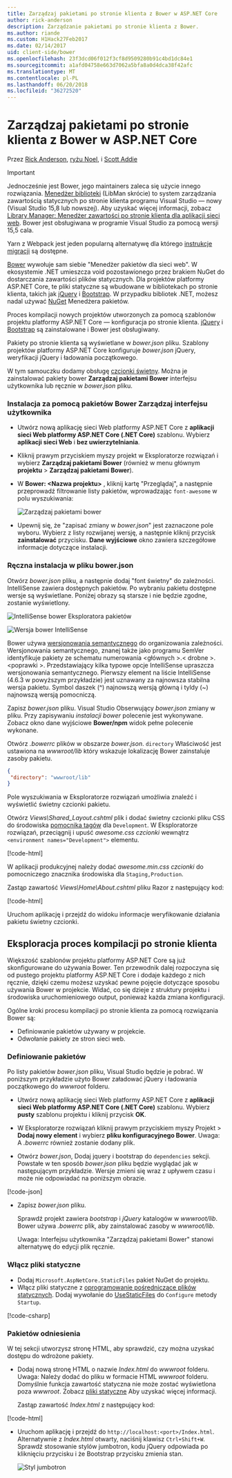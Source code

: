 ```yaml
---
title: Zarządzaj pakietami po stronie klienta z Bower w ASP.NET Core
author: rick-anderson
description: Zarządzanie pakietami po stronie klienta z Bower.
ms.author: riande
ms.custom: H1Hack27Feb2017
ms.date: 02/14/2017
uid: client-side/bower
ms.openlocfilehash: 23f3dcd06f012f3cf8d9509280b91c4bd1dc84e1
ms.sourcegitcommit: a1afd04758e663d7062a5bfa8a0d4dca38f42afc
ms.translationtype: MT
ms.contentlocale: pl-PL
ms.lasthandoff: 06/20/2018
ms.locfileid: "36272520"
---
```

# <a name="manage-client-side-packages-with-bower-in-aspnet-core"></a>Zarządzaj pakietami po stronie klienta z Bower w ASP.NET Core

Przez [Rick Anderson](https://twitter.com/RickAndMSFT), [ryżu Noel](https://blog.falafel.com/falafel-software-recognized-sitefinity-website-year/), i [Scott Addie](https://scottaddie.com) 

> [!IMPORTANT]
> Jednocześnie jest Bower, jego maintainers zaleca się użycie innego rozwiązania. [Menedżer biblioteki](https://blogs.msdn.microsoft.com/webdev/2018/04/18/what-happened-to-bower/) (LibMan skrócie) to system zarządzania zawartością statycznych po stronie klienta programu Visual Studio — nowy (Visual Studio 15,8 lub nowszej). Aby uzyskać więcej informacji, zobacz [Library Manager: Menedżer zawartości po stronie klienta dla aplikacji sieci web](https://blogs.msdn.microsoft.com/webdev/2018/04/17/library-manager-client-side-content-manager-for-web-apps/). Bower jest obsługiwana w programie Visual Studio za pomocą wersji 15,5 cala.
>
> Yarn z Webpack jest jeden popularną alternatywę dla którego [instrukcje migracji](https://bower.io/blog/2017/how-to-migrate-away-from-bower/) są dostępne. 

[Bower](https://bower.io/) wywołuje sam siebie "Menedżer pakietów dla sieci web". W ekosystemie .NET umieszcza void pozostawionego przez brakiem NuGet do dostarczania zawartości plików statycznych. Dla projektów platformy ASP.NET Core, te pliki statyczne są wbudowane w bibliotekach po stronie klienta, takich jak [jQuery](http://jquery.com/) i [Bootstrap](http://getbootstrap.com/). W przypadku bibliotek .NET, możesz nadal używać [NuGet](https://www.nuget.org/) Menedżera pakietów.

Proces kompilacji nowych projektów utworzonych za pomocą szablonów projektu platformy ASP.NET Core — konfiguracja po stronie klienta. [jQuery](http://jquery.com/) i [Bootstrap](http://getbootstrap.com/) są zainstalowane i Bower jest obsługiwany.

Pakiety po stronie klienta są wyświetlane w *bower.json* pliku. Szablony projektów platformy ASP.NET Core konfiguruje *bower.json* jQuery, weryfikacji jQuery i ładowania początkowego.

W tym samouczku dodamy obsługę [czcionki świetny](http://fontawesome.io). Można je zainstalować pakiety bower **Zarządzaj pakietami Bower** interfejsu użytkownika lub ręcznie w *bower.json* pliku.

### <a name="installation-via-manage-bower-packages-ui"></a>Instalacja za pomocą pakietów Bower Zarządzaj interfejsu użytkownika

* Utwórz nową aplikację sieci Web platformy ASP.NET Core z **aplikacji sieci Web platformy ASP.NET Core (.NET Core)** szablonu. Wybierz **aplikacji sieci Web** i **bez uwierzytelniania**.

* Kliknij prawym przyciskiem myszy projekt w Eksploratorze rozwiązań i wybierz **Zarządzaj pakietami Bower** (również w menu głównym **projektu** > **Zarządzaj pakietami Bower**).

* W **Bower: \<Nazwa projektu\>**  , kliknij kartę "Przeglądaj", a następnie przeprowadź filtrowanie listy pakietów, wprowadzając `font-awesome` w polu wyszukiwania:

  ![Zarządzaj pakietami bower](bower/_static/manage-bower-packages.png)

* Upewnij się, że "zapisać zmiany w *bower.json*" jest zaznaczone pole wyboru. Wybierz z listy rozwijanej wersję, a następnie kliknij przycisk **zainstalować** przycisku. **Dane wyjściowe** okno zawiera szczegółowe informacje dotyczące instalacji.

### <a name="manual-installation-in-bowerjson"></a>Ręczna instalacja w pliku bower.json

Otwórz *bower.json* pliku, a następnie dodaj "font świetny" do zależności. IntelliSense zawiera dostępnych pakietów. Po wybraniu pakietu dostępne wersje są wyświetlane. Poniżej obrazy są starsze i nie będzie zgodne, zostanie wyświetlony.

![IntelliSense bower Eksploratora pakietów](bower/_static/add-package.png)

![Wersja bower IntelliSense](bower/_static/version-intelliSense.png)

Bower używa [wersjonowania semantycznego](http://semver.org/) do organizowania zależności. Wersjonowania semantycznego, znanej także jako programu SemVer identyfikuje pakiety ze schematu numerowania \<głównych >.\< drobne >. \<poprawki >. Przedstawiający kilka typowe opcje IntelliSense upraszcza wersjonowania semantycznego. Pierwszy element na liście IntelliSense (4.6.3 w powyższym przykładzie) jest uznawany za najnowsza stabilna wersja pakietu. Symbol daszek (^) najnowszą wersją główną i tyldy (~) najnowszą wersją pomocniczą.

Zapisz *bower.json* pliku. Visual Studio Obserwujący *bower.json* zmiany w pliku. Przy zapisywaniu *instalacji bower* polecenie jest wykonywane. Zobacz okno dane wyjściowe **Bower/npm** widok pełne polecenie wykonane.

Otwórz *.bowerrc* plików w obszarze *bower.json*. `directory` Właściwość jest ustawiona na *wwwroot/lib* który wskazuje lokalizację Bower zainstaluje zasoby pakietu.

```json
{
 "directory": "wwwroot/lib"
}
```

Pole wyszukiwania w Eksploratorze rozwiązań umożliwia znaleźć i wyświetlić świetny czcionki pakietu.

Otwórz *Views\Shared\_Layout.cshtml* plik i dodać świetny czcionki pliku CSS do środowiska [pomocnika tagów](xref:mvc/views/tag-helpers/intro) dla `Development`. W Eksploratorze rozwiązań, przeciągnij i upuść *awesome.css czcionki* wewnątrz `<environment names="Development">` elementu.

[!code-html[](bower/sample/_Layout.cshtml?highlight=4&range=9-13)]

W aplikacji produkcyjnej należy dodać *awesome.min.css czcionki* do pomocniczego znacznika środowiska dla `Staging,Production`.

Zastąp zawartość *Views\Home\About.cshtml* pliku Razor z następujący kod:

[!code-html[](bower/sample/About.cshtml)]

Uruchom aplikację i przejdź do widoku informacje weryfikowanie działania pakietu świetny czcionki.

## <a name="exploring-the-client-side-build-process"></a>Eksploracja proces kompilacji po stronie klienta

Większość szablonów projektu platformy ASP.NET Core są już skonfigurowane do używania Bower. Ten przewodnik dalej rozpoczyna się od pustego projektu platformy ASP.NET Core i dodaje każdego z nich ręcznie, dzięki czemu możesz uzyskać pewne pojęcie dotyczące sposobu używania Bower w projekcie. Widać, co się dzieje z struktury projektu i środowiska uruchomieniowego output, ponieważ każda zmiana konfiguracji.

Ogólne kroki procesu kompilacji po stronie klienta za pomocą rozwiązania Bower są:

* Definiowanie pakietów używany w projekcie. <!-- once defined, you don't need to download them, VS does -->
* Odwołanie pakiety ze stron sieci web.

### <a name="define-packages"></a>Definiowanie pakietów

Po listy pakietów *bower.json* pliku, Visual Studio będzie je pobrać. W poniższym przykładzie użyto Bower załadować jQuery i ładowania początkowego do *wwwroot* folderu.

* Utwórz nową aplikację sieci Web platformy ASP.NET Core z **aplikacji sieci Web platformy ASP.NET Core (.NET Core)** szablonu. Wybierz **pusty** szablonu projektu i kliknij przycisk **OK**.

* W Eksploratorze rozwiązań kliknij prawym przyciskiem myszy Projekt > **Dodaj nowy element** i wybierz **pliku konfiguracyjnego Bower**. Uwaga: A *.bowerrc* również zostanie dodany plik.

* Otwórz *bower.json*, Dodaj jquery i bootstrap do `dependencies` sekcji. Powstałe w ten sposób *bower.json* pliku będzie wyglądać jak w następującym przykładzie. Wersje zmieni się wraz z upływem czasu i może nie odpowiadać na poniższym obrazie.

[!code-json[](bower/sample/bower.json?highlight=5,6)]

* Zapisz *bower.json* pliku.

  Sprawdź projekt zawiera *bootstrap* i *jQuery* katalogów w *wwwroot/lib*. Bower używa *.bowerrc* plik, aby zainstalować zasoby w *wwwroot/lib*.

  Uwaga: Interfejsu użytkownika "Zarządzaj pakietami Bower" stanowi alternatywę do edycji plik ręcznie.

### <a name="enable-static-files"></a>Włącz pliki statyczne

* Dodaj `Microsoft.AspNetCore.StaticFiles` pakiet NuGet do projektu.
* Włącz pliki statyczne z [oprogramowanie pośredniczące plików statycznych](/dotnet/api/microsoft.aspnetcore.builder.staticfileextensions). Dodaj wywołanie do [UseStaticFiles](/dotnet/api/microsoft.aspnetcore.builder.staticfileextensions) do `Configure` metody `Startup`.

[!code-csharp[](bower/sample/Startup.cs?highlight=9)]

### <a name="reference-packages"></a>Pakietów odniesienia

W tej sekcji utworzysz stronę HTML, aby sprawdzić, czy można uzyskać dostępu do wdrożone pakiety.

* Dodaj nową stronę HTML o nazwie *Index.html* do *wwwroot* folderu. Uwaga: Należy dodać do pliku w formacie HTML *wwwroot* folderu. Domyślnie funkcja zawartość statyczna nie może zostać wyświetlona poza *wwwroot*. Zobacz [pliki statyczne](xref:fundamentals/static-files) Aby uzyskać więcej informacji.

  Zastąp zawartość *Index.html* z następujący kod:

[!code-html[](bower/sample/Index.html)]

* Uruchom aplikację i przejdź do `http://localhost:<port>/Index.html`. Alternatywnie z *Index.html* otwarty, naciśnij klawisz `Ctrl+Shift+W`. Sprawdź stosowanie stylów jumbotron, kodu jQuery odpowiada po kliknięciu przycisku i że Bootstrap przycisku zmienia stan.

  ![Styl jumbotron](bower/_static/jumbotron.png)
